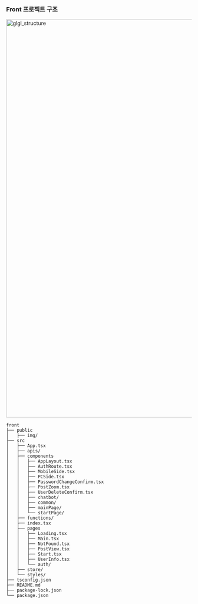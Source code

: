 
### Front 프로젝트 구조

<img width="1080" alt="glgl_structure" src="https://github.com/user-attachments/assets/f1e6efa4-80c5-41d8-a172-631e3325823a">

```
front
├── public
│   ├── img/
├── src
│   ├── App.tsx
│   ├── apis/
│   ├── components
│   │   ├── AppLayout.tsx
│   │   ├── AuthRoute.tsx
│   │   ├── MobileSide.tsx
│   │   ├── PCSide.tsx
│   │   ├── PasswordChangeConfirm.tsx
│   │   ├── PostZoom.tsx
│   │   ├── UserDeleteConfirm.tsx
│   │   ├── chatbot/
│   │   ├── common/
│   │   ├── mainPage/
│   │   └── startPage/
│   ├── functions/
│   ├── index.tsx
│   ├── pages
│   │   ├── Loading.tsx
│   │   ├── Main.tsx
│   │   ├── NotFound.tsx
│   │   ├── PostView.tsx
│   │   ├── Start.tsx
│   │   ├── UserInfo.tsx
│   │   └── auth/
│   ├── store/
│   └── styles/
├── tsconfig.json
├── README.md
├── package-lock.json
└── package.json
```
